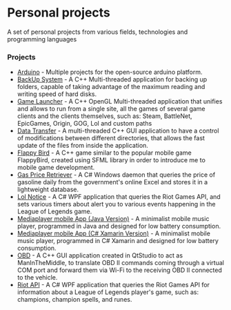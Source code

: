 # Personal projects

A set of personal projects from various fields, technologies and programming languages

### Projects

* [Arduino](https://github.com/rafatyn/Dev/tree/master/Arduino%20(C%20y%20C%2B%2B)) - Multiple projects for the open-source arduino platform.
* [BackUp System](https://github.com/rafatyn/Dev/tree/master/BackUp%20System%20(C%2B%2B)) - A C++ Multi-threaded application for backing up folders, capable of taking advantage of the maximum reading and writing speed of hard disks.
* [Game Launcher](https://github.com/rafatyn/Dev/tree/master/Custom%20Game%20Launcher%20(C%2B%2B%2C%20OpenGL%20y%20ImGUI)/Custom%20Game%20Launcher) - A C++ OpenGL Multi-threaded application that unifies and allows to run from a single site, all the games of several game clients and the clients themselves, such as: Steam, BattleNet, EpicGames, Origin, GOG, Lol and custom paths
* [Data Transfer](https://github.com/rafatyn/Dev/tree/master/Data%20Transfer%20(C%2B%2B)) - A multi-threaded C++ GUI application to have a control of modifications between different directories, that allows the fast update of the files from inside the application.
* [Flappy Bird](https://github.com/rafatyn/Dev/tree/master/Flappy-bird%20(C%2B%2B)) - A C++ game similar to the popular mobile game FlappyBird, created using SFML library in order to introduce me to mobile game development.
* [Gas Price Retriever](https://github.com/rafatyn/Dev/tree/master/Gas%20Station%20Data%20Retriever%20Service%20(C%23)/FuelXLS2DB) - A C# Windows daemon that queries the price of gasoline daily from the government's online Excel and stores it in a lightweight database.
* [Lol Notice](https://github.com/rafatyn/Dev/tree/master/Lol%20Notice%20(C%23%20WPF)) - A C# WPF application that queries the Riot Games API, and sets various timers about alert you to various events happening in the League of Legends game.
* [Mediaplayer mobile App (Java Version)](https://github.com/rafatyn/Dev/tree/master/Mobile%20MediaPlayer%20(Java%20Android)) - A minimalist mobile music player, programmed in Java and designed for low battery consumption.
* [Mediaplayer mobile App (C# Xamarin Version)](https://github.com/rafatyn/Dev/tree/master/Mobile%20MediaPlayer%20(Xamarin%20Android)/MediaPlayer) - A minimalist mobile music player, programmed in C# Xamarin and designed for low battery consumption.
* [OBD](https://github.com/rafatyn/Dev/tree/master/OBD%20(Qt%20C%2B%2B)) - A C++ GUI application created in QtStudio to act as ManInTheMiddle, to translate OBD II commands coming through a virtual COM port and forward them via Wi-Fi to the receiving OBD II connected to the vehicle.
* [Riot API](https://github.com/rafatyn/Dev/tree/master/Riot%20API%20(C%23%20WPF)) - A C# WPF application that queries the Riot Games API for information about a League of Legends player's game, such as: champions, champion spells, and runes.